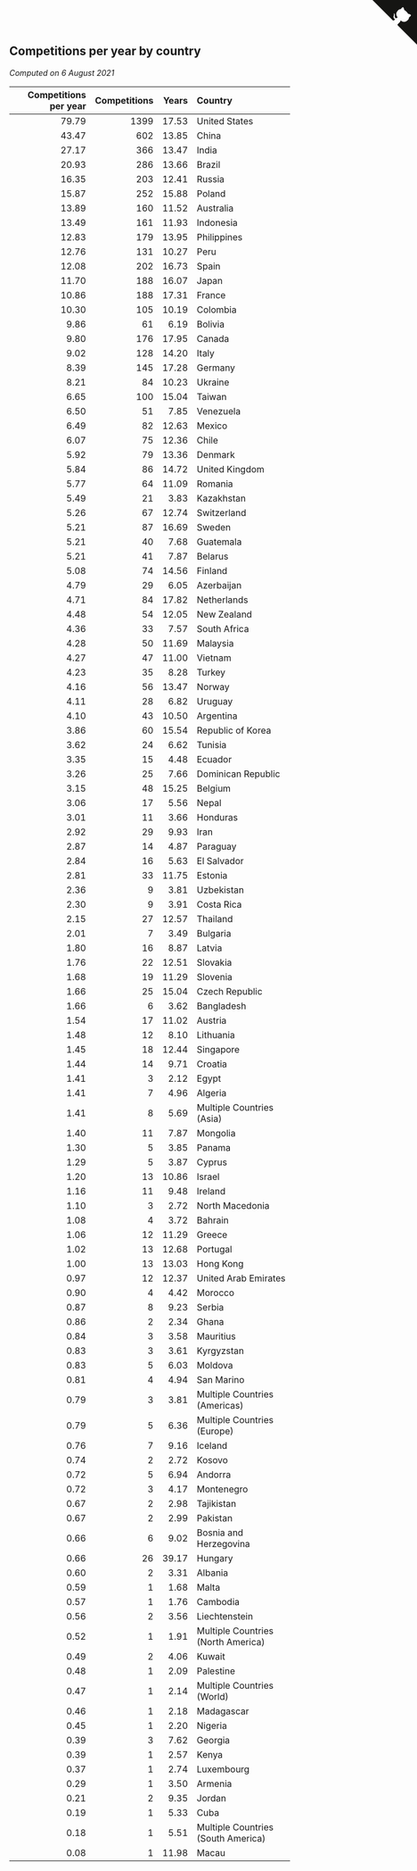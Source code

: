 ## Competitions per year by country

*Computed on  6 August 2021*

| Competitions per year | Competitions | Years | Country |
| ---: | ---: | ---: | :--- |
| 79.79 | 1399 | 17.53 | United States |
| 43.47 | 602 | 13.85 | China |
| 27.17 | 366 | 13.47 | India |
| 20.93 | 286 | 13.66 | Brazil |
| 16.35 | 203 | 12.41 | Russia |
| 15.87 | 252 | 15.88 | Poland |
| 13.89 | 160 | 11.52 | Australia |
| 13.49 | 161 | 11.93 | Indonesia |
| 12.83 | 179 | 13.95 | Philippines |
| 12.76 | 131 | 10.27 | Peru |
| 12.08 | 202 | 16.73 | Spain |
| 11.70 | 188 | 16.07 | Japan |
| 10.86 | 188 | 17.31 | France |
| 10.30 | 105 | 10.19 | Colombia |
| 9.86 | 61 | 6.19 | Bolivia |
| 9.80 | 176 | 17.95 | Canada |
| 9.02 | 128 | 14.20 | Italy |
| 8.39 | 145 | 17.28 | Germany |
| 8.21 | 84 | 10.23 | Ukraine |
| 6.65 | 100 | 15.04 | Taiwan |
| 6.50 | 51 | 7.85 | Venezuela |
| 6.49 | 82 | 12.63 | Mexico |
| 6.07 | 75 | 12.36 | Chile |
| 5.92 | 79 | 13.36 | Denmark |
| 5.84 | 86 | 14.72 | United Kingdom |
| 5.77 | 64 | 11.09 | Romania |
| 5.49 | 21 | 3.83 | Kazakhstan |
| 5.26 | 67 | 12.74 | Switzerland |
| 5.21 | 87 | 16.69 | Sweden |
| 5.21 | 40 | 7.68 | Guatemala |
| 5.21 | 41 | 7.87 | Belarus |
| 5.08 | 74 | 14.56 | Finland |
| 4.79 | 29 | 6.05 | Azerbaijan |
| 4.71 | 84 | 17.82 | Netherlands |
| 4.48 | 54 | 12.05 | New Zealand |
| 4.36 | 33 | 7.57 | South Africa |
| 4.28 | 50 | 11.69 | Malaysia |
| 4.27 | 47 | 11.00 | Vietnam |
| 4.23 | 35 | 8.28 | Turkey |
| 4.16 | 56 | 13.47 | Norway |
| 4.11 | 28 | 6.82 | Uruguay |
| 4.10 | 43 | 10.50 | Argentina |
| 3.86 | 60 | 15.54 | Republic of Korea |
| 3.62 | 24 | 6.62 | Tunisia |
| 3.35 | 15 | 4.48 | Ecuador |
| 3.26 | 25 | 7.66 | Dominican Republic |
| 3.15 | 48 | 15.25 | Belgium |
| 3.06 | 17 | 5.56 | Nepal |
| 3.01 | 11 | 3.66 | Honduras |
| 2.92 | 29 | 9.93 | Iran |
| 2.87 | 14 | 4.87 | Paraguay |
| 2.84 | 16 | 5.63 | El Salvador |
| 2.81 | 33 | 11.75 | Estonia |
| 2.36 | 9 | 3.81 | Uzbekistan |
| 2.30 | 9 | 3.91 | Costa Rica |
| 2.15 | 27 | 12.57 | Thailand |
| 2.01 | 7 | 3.49 | Bulgaria |
| 1.80 | 16 | 8.87 | Latvia |
| 1.76 | 22 | 12.51 | Slovakia |
| 1.68 | 19 | 11.29 | Slovenia |
| 1.66 | 25 | 15.04 | Czech Republic |
| 1.66 | 6 | 3.62 | Bangladesh |
| 1.54 | 17 | 11.02 | Austria |
| 1.48 | 12 | 8.10 | Lithuania |
| 1.45 | 18 | 12.44 | Singapore |
| 1.44 | 14 | 9.71 | Croatia |
| 1.41 | 3 | 2.12 | Egypt |
| 1.41 | 7 | 4.96 | Algeria |
| 1.41 | 8 | 5.69 | Multiple Countries (Asia) |
| 1.40 | 11 | 7.87 | Mongolia |
| 1.30 | 5 | 3.85 | Panama |
| 1.29 | 5 | 3.87 | Cyprus |
| 1.20 | 13 | 10.86 | Israel |
| 1.16 | 11 | 9.48 | Ireland |
| 1.10 | 3 | 2.72 | North Macedonia |
| 1.08 | 4 | 3.72 | Bahrain |
| 1.06 | 12 | 11.29 | Greece |
| 1.02 | 13 | 12.68 | Portugal |
| 1.00 | 13 | 13.03 | Hong Kong |
| 0.97 | 12 | 12.37 | United Arab Emirates |
| 0.90 | 4 | 4.42 | Morocco |
| 0.87 | 8 | 9.23 | Serbia |
| 0.86 | 2 | 2.34 | Ghana |
| 0.84 | 3 | 3.58 | Mauritius |
| 0.83 | 3 | 3.61 | Kyrgyzstan |
| 0.83 | 5 | 6.03 | Moldova |
| 0.81 | 4 | 4.94 | San Marino |
| 0.79 | 3 | 3.81 | Multiple Countries (Americas) |
| 0.79 | 5 | 6.36 | Multiple Countries (Europe) |
| 0.76 | 7 | 9.16 | Iceland |
| 0.74 | 2 | 2.72 | Kosovo |
| 0.72 | 5 | 6.94 | Andorra |
| 0.72 | 3 | 4.17 | Montenegro |
| 0.67 | 2 | 2.98 | Tajikistan |
| 0.67 | 2 | 2.99 | Pakistan |
| 0.66 | 6 | 9.02 | Bosnia and Herzegovina |
| 0.66 | 26 | 39.17 | Hungary |
| 0.60 | 2 | 3.31 | Albania |
| 0.59 | 1 | 1.68 | Malta |
| 0.57 | 1 | 1.76 | Cambodia |
| 0.56 | 2 | 3.56 | Liechtenstein |
| 0.52 | 1 | 1.91 | Multiple Countries (North America) |
| 0.49 | 2 | 4.06 | Kuwait |
| 0.48 | 1 | 2.09 | Palestine |
| 0.47 | 1 | 2.14 | Multiple Countries (World) |
| 0.46 | 1 | 2.18 | Madagascar |
| 0.45 | 1 | 2.20 | Nigeria |
| 0.39 | 3 | 7.62 | Georgia |
| 0.39 | 1 | 2.57 | Kenya |
| 0.37 | 1 | 2.74 | Luxembourg |
| 0.29 | 1 | 3.50 | Armenia |
| 0.21 | 2 | 9.35 | Jordan |
| 0.19 | 1 | 5.33 | Cuba |
| 0.18 | 1 | 5.51 | Multiple Countries (South America) |
| 0.08 | 1 | 11.98 | Macau |


<a href="https://github.com/jonatanklosko/wca_statistics" class="github-corner" aria-label="View source on Github"><svg width="80" height="80" viewBox="0 0 250 250" style="fill:#151513; color:#fff; position: absolute; top: 0; border: 0; right: 0;" aria-hidden="true"><path d="M0,0 L115,115 L130,115 L142,142 L250,250 L250,0 Z"></path><path d="M128.3,109.0 C113.8,99.7 119.0,89.6 119.0,89.6 C122.0,82.7 120.5,78.6 120.5,78.6 C119.2,72.0 123.4,76.3 123.4,76.3 C127.3,80.9 125.5,87.3 125.5,87.3 C122.9,97.6 130.6,101.9 134.4,103.2" fill="currentColor" style="transform-origin: 130px 106px;" class="octo-arm"></path><path d="M115.0,115.0 C114.9,115.1 118.7,116.5 119.8,115.4 L133.7,101.6 C136.9,99.2 139.9,98.4 142.2,98.6 C133.8,88.0 127.5,74.4 143.8,58.0 C148.5,53.4 154.0,51.2 159.7,51.0 C160.3,49.4 163.2,43.6 171.4,40.1 C171.4,40.1 176.1,42.5 178.8,56.2 C183.1,58.6 187.2,61.8 190.9,65.4 C194.5,69.0 197.7,73.2 200.1,77.6 C213.8,80.2 216.3,84.9 216.3,84.9 C212.7,93.1 206.9,96.0 205.4,96.6 C205.1,102.4 203.0,107.8 198.3,112.5 C181.9,128.9 168.3,122.5 157.7,114.1 C157.9,116.9 156.7,120.9 152.7,124.9 L141.0,136.5 C139.8,137.7 141.6,141.9 141.8,141.8 Z" fill="currentColor" class="octo-body"></path></svg></a><style>.github-corner:hover .octo-arm{animation:octocat-wave 560ms ease-in-out}@keyframes octocat-wave{0%,100%{transform:rotate(0)}20%,60%{transform:rotate(-25deg)}40%,80%{transform:rotate(10deg)}}@media (max-width:500px){.github-corner:hover .octo-arm{animation:none}.github-corner .octo-arm{animation:octocat-wave 560ms ease-in-out}}</style>
